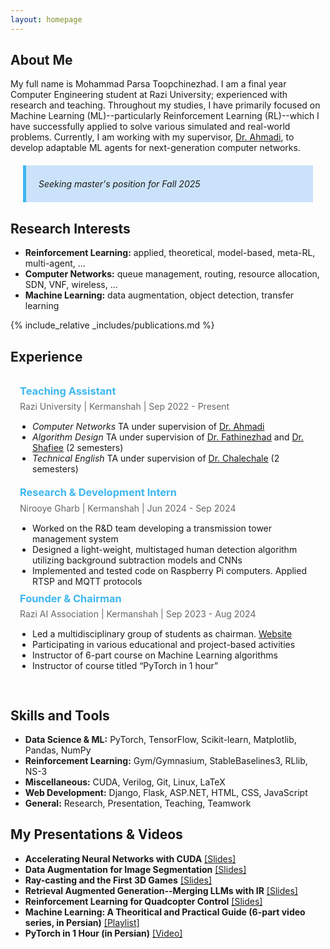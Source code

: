 ```yaml
---
layout: homepage
---
```


## About Me

My full name is Mohammad Parsa Toopchinezhad. I am a final year Computer Engineering student at Razi University; experienced with research and teaching. Throughout my studies, I have primarily focused on Machine Learning (ML)--particularly Reinforcement Learning (RL)--which I have successfully applied to solve various simulated and real-world problems. Currently, I am working with my supervisor, [Dr. Ahmadi](https://scholar.google.com/citations?user=nLI3EwoAAAAJ&hl=en), to develop adaptable ML agents for next-generation computer networks. 

<div style="background-color:rgba(1, 121, 236, 0.2); border-left:5px solid #3eb7f0; margin:20px; padding:7px 10px 7px 20px; font-style:italic;">

Seeking master's position for Fall 2025

</div>

## Research Interests

- **Reinforcement Learning:** applied, theoretical, model-based, meta-RL, multi-agent, ...
- **Computer Networks:** queue management, routing, resource allocation, SDN, VNF, wireless, ...
- **Machine Learning:** data augmentation, object detection, transfer learning

{% include_relative _includes/publications.md %}

## Experience


<div style="
    border-radius: 5px;
    padding: 15px;
    background-color:transparent;
">
    <h3 style="color: #3eb7f0; margin-top: 0px;">
        Teaching Assistant
    </h3>
    <p style="color: #666; margin-bottom: 15px; margin-top: -10px">Razi University | Kermanshah | Sep 2022 - Present</p>
    <ul style="list-style-type: disc; padding-left: 20px; ">
        <li><i>Computer Networks</i> TA under supervision of <a href="https://scholar.google.com/citations?user=nLI3EwoAAAAJ&hl=en">Dr. Ahmadi</a></li>
                <li><i>Algorithm Design</i> TA under supervision of <a href="https://scholar.google.com/citations?user=0-MY9rYAAAAJ&hl=en">Dr. Fathinezhad</a> and <a href="https://scholar.google.com/citations?hl=en&user=PPq5ipEAAAAJ&">Dr. Shafiee</a> (2 semesters)</li>
        <li><i>Technical English</i> TA under supervision of <a href="https://scholar.google.com/citations?hl=en&user=C1-FBkUAAAAJ&">Dr. Chalechale</a> (2 semesters)</li>        
    </ul>
</div>


<div style="
    border-radius: 5px;
    padding: 15px;
    background-color:transparent;
">
    <h3 style="color: #3eb7f0; margin-top: -25px;">
        Research & Development Intern
    </h3>
    <p style="color: #666; margin-bottom: 15px; margin-top: -10px">Nirooye Gharb | Kermanshah | Jun 2024 - Sep 2024</p>
    <ul style="list-style-type: disc; padding-left: 20px;">
        <li>Worked on the R&D team developing a transmission tower management system </li>
        <li>Designed a light-weight, multistaged human detection algorithm utilizing background subtraction models and CNNs</li>
        <li>Implemented and tested code on Raspberry Pi computers. Applied RTSP and MQTT protocols</li>
    </ul>
</div>


<div style="
    border-radius: 5px;
    padding: 15px;
    background-color:transparent;
">
    <h3 style="color: #3eb7f0; margin-top: -35px;">
        Founder & Chairman
    </h3>
    <p style="color: #666; margin-bottom: 15px; margin-top: -10px">Razi AI Association | Kermanshah | Sep 2023 - Aug 2024</p>
    <ul style="list-style-type: disc; padding-left: 20px;">
        <li>Led a multidisciplinary group of students as chairman. <a href="https://razi-aia.ir/en/">Website</a></li>
        <li>Participating in various educational and project-based activities</li>
        <li>Instructor of 6-part course on Machine Learning algorithms</li>
        <li>Instructor of course titled “PyTorch in 1 hour”</li>
    </ul>
</div>



## Skills and Tools

- **Data Science & ML:** PyTorch, TensorFlow, Scikit-learn, Matplotlib, Pandas, NumPy
- **Reinforcement Learning:** Gym/Gymnasium, StableBaselines3, RLlib, NS-3
- **Miscellaneous:** CUDA, Verilog, Git, Linux, LaTeX
- **Web Development:** Django, Flask, ASP.NET, HTML, CSS, JavaScript
- **General:** Research, Presentation, Teaching, Teamwork



## My Presentations & Videos

- **Accelerating Neural Networks with CUDA** <a href="https://procedurally-generated-human.github.io/assets/files/slides/CuDNN-Presentation.pdf">[Slides]</a>
- **Data Augmentation for Image Segmentation** <a href="https://procedurally-generated-human.github.io/assets/files/slides/Segmentation-Presentation.pdf">[Slides]</a>
- **Ray-casting and the First 3D Games** <a href="https://procedurally-generated-human.github.io/assets/files/slides/Raycasting-Presentation.pdf">[Slides]</a>
- **Retrieval Augmented Generation--Merging LLMs with IR** <a href="https://procedurally-generated-human.github.io/assets/files/slides/RAG-Presentation.pdf">[Slides]</a>
- **Reinforcement Learning for Quadcopter Control** <a href="https://procedurally-generated-human.github.io/assets/files/slides/TinyRL-Presentation.pdf">[Slides]</a>
- **Machine Learning: A Theoritical and Practical Guide (6-part video series, in Persian)** <a href="https://www.aparat.com/v/2by7z?playlist=10389154">[Playlist]</a>
- **PyTorch in 1 Hour (in Persian)** <a href="https://www.aparat.com/v/i192s36">[Video]</a>
